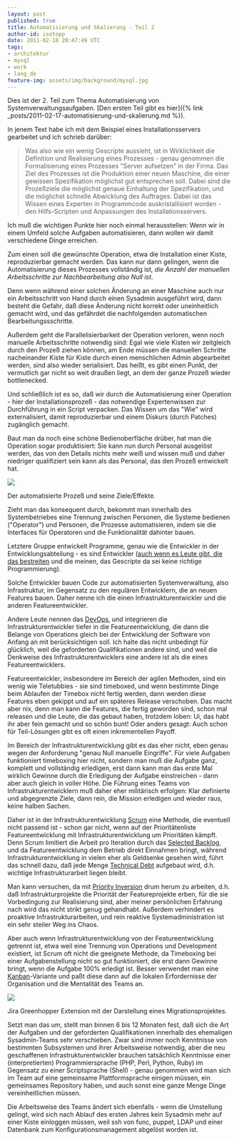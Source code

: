 ```yaml
---
layout: post
published: true
title: Automatisierung und Skalierung - Teil 2
author-id: isotopp
date: 2011-02-18 20:47:49 UTC
tags:
- architektur
- mysql
- work
- lang_de
feature-img: assets/img/background/mysql.jpg
---
```

Dies ist der 2. Teil zum Thema Automatisierung von Systemverwaltungsaufgaben. 
[Den ersten Teil gibt es hier]({% link _posts/2011-02-17-automatisierung-und-skalierung.md %}).

In jenem Text habe ich mit dem Beispiel eines Installationsservers gearbeitet und ich schrieb darüber: 
> Was also wie ein wenig Gescripte aussieht, ist in Wirklichkeit die
> Definition und Realisierung eines Prozesses - genau genommen die
> Formalisierung eines Prozesses "Server aufsetzen" in der Firma. Das Ziel
> des Prozesses ist die Produktion einer neuen Maschine, die einer gewissen
> Spezifikation möglichst gut entsprechen soll. Dabei sind die Prozeßziele
> die möglichst genaue Einhaltung der Spezifikation, und die möglichst
> schnelle Abwicklung des Auftrages. Dabei ist das Wissen eines Experten in
> Programmcode auskristallisiert worden - den Hilfs-Scripten und Anpassungen
> des Installationsservers.

Ich muß die wichtigen Punkte hier noch einmal herausstellen: Wenn wir in
einem Umfeld solche Aufgaben automatisieren, dann wollen wir damit
verschiedene Dinge erreichen.

Zum einen soll die gewünschte Operation, etwa die Installation einer Kiste,
reproduzierbar gemacht werden. Das kann nur dann gelingen, wenn die
Automatisierung dieses Prozesses vollständig ist, _die Anzahl der manuellen
Arbeitsschritte zur Nachbearbeitung also Null ist_.

Denn wenn während einer solchen Änderung an einer Maschine auch nur ein
Arbeitsschritt von Hand durch einen Sysadmin ausgeführt wird, dann besteht
die Gefahr, daß diese Änderung nicht korrekt oder uneinheitlich gemacht
wird, und das gefährdet die nachfolgenden automatischen
Bearbeitungssschritte.

Außerdem geht die Parallelisierbarkeit der Operation verloren, wenn noch
manuelle Arbeitsschritte notwendig sind: Egal wie viele Kisten wir
zeitgleich durch den Prozeß ziehen können, am Ende müssen die manuellen
Schritte nacheinander Kiste für Kiste durch einen menschlichen Admin
abgearbeitet werden, sind also wieder serialisiert. Das heißt, es gibt einen
Punkt, der vermutlich gar nicht so weit draußen liegt, an dem der ganze
Prozeß wieder bottlenecked.

Und schließlich ist es so, daß wir durch die Automatisierung einer Operation - 
hier der Installationsprozeß  - das notwendige Expertenwissen zur
Durchführung in ein Script verpacken. Das Wissen um das "Wie" wird
externalisiert, damit reproduzierbar und einem Diskurs (durch Patches)
zugänglich gemacht.

Baut man da noch eine schöne Bedienoberfläche drüber, hat man die Operation
sogar produktisiert: Sie kann nun durch Personal ausgelöst werden, das von
den Details nichts mehr weiß und wissen muß und daher niedriger qualifiziert
sein kann als das Personal, das den Prozeß entwickelt hat.

![](/uploads/automatisierter_prozess.png)

Der automatisierte Prozeß und seine Ziele/Effekte.

Zieht man das konsequent durch, bekommt man innerhalb des Systembetriebes
eine Trennung zwischen Personen, die Systeme bedienen ("Operator") und
Personen, die Prozesse automatisieren, indem sie die Interfaces für
Operatoren und die Funktionalität dahinter bauen.

Letztere Gruppe entwickelt Programme, genau wie die Entwickler in der
Entwicklungsabteilung - es sind Entwickler 
([auch wenn es Leute gibt, die das bestreiten](http://teddziuba.com/2010/10/taco-bell-programming.html)
und die meinen, das Gescripte da sei keine richtige Programmierung).

Solche Entwickler bauen Code zur automatisierten Systemverwaltung, also
Infrastruktur, im Gegensatz zu den regulären Entwicklern, die an neuen
Features bauen. Daher nenne ich die einen Infrastrukturentwickler und die
anderen Featureentwickler.

Andere Leute nennen das 
[DevOps](http://www.jedi.be/blog/2010/02/12/what-is-this-devops-thing-anyway/), 
und integrieren die Infrastrukturentwickler tiefer in die
Featureentwicklung, die dann die Belange von Operations gleich bei der
Entwicklung der Software von Anfang an mit berücksichtigen soll. Ich halte
das nicht unbedingt für glücklich, weil die geforderten Qualifikationen
andere sind, und weil die Denkweise des Infrastrukturentwicklers eine andere
ist als die eines Featureentwicklers.

Featureentwickler, insbesondere im Bereich der agilen Methoden, sind ein
wenig wie Teletubbies - sie sind timeboxed, und wenn bestimmte Dinge beim
Ablaufen der Timebox nicht fertig werden, dann werden diese Features eben
gekippt und auf ein späteres Release verschoben. Das macht aber nix, denn
man kann die Features, die fertig geworden sind, schon mal releasen und die
Leute, die das gebaut haben, trotzdem loben: Ui, das habt ihr aber fein
gemacht und so schön bunt! Oder anders gesagt: Auch schon für Teil-Lösungen
gibt es oft einen inkrementellen Payoff.

Im Bereich der Infrastrukturentwicklung gibt es das eher nicht, eben genau
wegen der Anforderung "genau Null manuelle Eingriffe". Für viele Aufgaben
funktioniert timeboxing hier nicht, sondern man muß die Aufgabe ganz,
komplett und vollständig erledigen, erst dann kann man das erste Mal
wirklich Gewinne durch die Erledigung der Aufgabe einstreichen - dann aber
auch gleich in voller Höhe. Die Führung eines Teams von
Infrastrukturentwicklern muß daher eher militärisch erfolgen: Klar
definierte und abgegrenzte Ziele, dann rein, die Mission erledigen und
wieder raus, keine halben Sachen.

Daher ist in der Infrastrukturentwicklung 
[Scrum](http://de.wikipedia.org/wiki/Scrum) eine Methode, die eventuell nicht
passend ist - schon gar nicht, wenn auf der Prioritätenliste Featureentwicklung mit
 Infrastrukturentwicklung um Prioritäten kämpft. Denn Scrum limitiert die
Arbeit pro Iteration durch das  [Selected Backlog](http://de.wikipedia.org/wiki/Scrum#Selected_Backlog), 
und da Featureentwicklung dem Betrieb direkt Einnahmen bringt, während
Infrastrukturentwicklung in vielen eher als Geldsenke gesehen wird, führt
das schnell dazu, daß jede Menge 
[Technical Debt](http://en.wikipedia.org/wiki/Technical_debt) aufgebaut wird, 
d.h. wichtige Infrastrukturarbeit liegen bleibt.

Man kann versuchen, da mit 
[Priority Inversion](http://en.wikipedia.org/wiki/Priority_inversion)
drum herum zu arbeiten, d.h. daß Infrastrukturprojekte die Priorität der
Featureprojekte erben, für die sie Vorbedingung zur Realisierung sind, aber
meiner persönlichen Erfahrung nach wird das nicht strikt genug gehandhabt.
Außerdem verhindert es proaktive Infrastrukturarbeiten, und rein reaktive
Systemadministration ist ein sehr steiler Weg ins Chaos.

Aber auch wenn Infrastrukturentwicklung von der Featureentwicklung getrennt
ist, etwa weil eine Trennung von Operations und Development existiert, ist
Scrum oft nicht die geeignete Methode, da Timeboxing bei einer
Aufgabenstellung nicht so gut funktioniert, die erst dann Gewinne bringt,
wenn die Aufgabe 100% erledigt ist. Besser verwendet man eine
[Kanban](http://de.wikipedia.org/wiki/Kanban_in_der_IT#Unterschiede_zwischen_Kanban_und_Scrum)-Variante 
und paßt diese dann auf die lokalen Erfordernisse der Organisation und die
Mentalität des Teams an.

![](/uploads/greenhopper.png)

Jira Greenhopper Extension mit der Darstellung eines Migrationsprojektes.

Setzt man das um, stellt man binnen 6 bis 12 Monaten fest, daß sich die Art
der Aufgaben und der geforderten Qualifikationen innerhalb des ehemaligen
Sysadmin-Teams sehr verschieben. Zwar sind immer noch Kenntnisse von
bestimmten Subsystemen und ihrer Arbeitsweise notwendig, aber die neu
geschaffenen Infrastrukturentwickler brauchen tatsächlich Kenntnisse einer
(interpretierten) Programmiersprache (PHP, Perl, Python, Ruby) im Gegensatz
zu einer Scriptsprache (Shell) - genau genommen wird man sich im Team auf
eine gemeinsame Plattformsprache einigen müssen, ein gemeinsames Repository
haben, und auch sonst eine ganze Menge Dinge vereinheitlichen müssen.

Die Arbeitsweise des Teams ändert sich ebenfalls - wenn die Umstellung
gelingt, wird sich nach Ablauf des ersten Jahres kein Sysadmin mehr auf
einer Kiste einloggen müssen, weil ssh von func, puppet, LDAP und einer
Datenbank zum Konfigurationsmanagement abgelöst worden ist.
